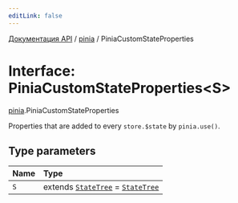 ```yaml
---
editLink: false
---
```


[Документация API](../index.md) / [pinia](../modules/pinia.md) / PiniaCustomStateProperties

# Interface: PiniaCustomStateProperties<S\>

[pinia](../modules/pinia.md).PiniaCustomStateProperties

Properties that are added to every `store.$state` by `pinia.use()`.

## Type parameters

| Name | Type |
| :------ | :------ |
| `S` | extends [`StateTree`](../modules/pinia.md#StateTree) = [`StateTree`](../modules/pinia.md#StateTree) |
